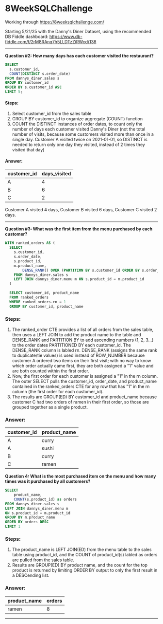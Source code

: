 # 8WeekSQLChallenge
Working through https://8weeksqlchallenge.com/

Starting 5/21/25 with the Danny's Diner Dataset, using the recommended DB Fiddle dashboard: https://www.db-fiddle.com/f/2rM8RAnq7h5LLDTzZiRWcd/138

***

**Question #2: How many days has each customer visited the restaurant?**

```sql
SELECT
  s.customer_id,
  COUNT(DISTINCT s.order_date)
FROM dannys_diner.sales s
GROUP BY customer_id
ORDER BY s.customer_id ASC
LIMIT 5;
```
#### Steps:
1. Select customer_id from the sales table
2. GROUP BY customer_id to organize aggregate (COUNT) function
3. COUNT the DISTINCT instances of order dates, to count only the number of days each customer visited Danny's Diner (not the total number of visits, because some customers visited more than once in a single day. Customer A visited twice on 2021-01-01, so DISTINCT is needed to return only one day they visited, instead of 2 times they visited that day)

#### Answer:

| customer_id | days_visited |
| ----------- | ------------ |
| A           | 4            |
| B           | 6            |
| C           | 2            |

Customer A visited 4 days, Customer B visited 6 days, Customer C visited 2 days.

***

**Question #3: What was the first item from the menu purchased by each customer?**

```sql
WITH ranked_orders AS (
  SELECT 
  	s.customer_id,
  	s.order_date,
  	s.product_id,
  	m.product_name,
  		DENSE_RANK() OVER (PARTITION BY s.customer_id ORDER BY s.order_date) AS rn
    FROM dannys_diner.sales s
    LEFT JOIN dannys_diner.menu m ON s.product_id = m.product_id
  )
  
  SELECT customer_id, product_name
  FROM ranked_orders
  WHERE ranked_orders.rn = 1
  GROUP BY customer_id, product_name
```

### Steps:
1. The ranked_order CTE provides a list of all orders from the sales table, then uses a LEFT JOIN to add the product name to the table and DENSE_RANK and PARTITION BY to add ascending numbers (1, 2, 3...) to the order dates PARTITIONED BY each customer_id. The DENSE_RANK column is labled rn. DENSE_RANK (assigns the same rank to duplicate/tie values) is used instead of ROW_NUMBER because customer A ordered two items on their first visit; with no way to know which order actually came first, they are both assigned a "1" value and are both counted within the first order.
2. Now, the first order for each customer is assigned a "1" in the rn column. The outer SELECT pulls the customer_id, order_date, and product_name contained in the ranked_orders CTE for any row that has "1" in the rn column (the first order for each customer_id).
3. The results are GROUP(ED) BY customer_id and product_name because customer C had two orders of ramen in their first order, so those are grouped together as a single product.

### Answer:
| customer_id | product_name |
| ----------- | ------------ |
| A           | curry        |
| A           | sushi        |
| B           | curry        |
| C           | ramen        |

**Question 4:  What is the most purchased item on the menu and how many times was it purchased by all customers?**

```sql
SELECT 
	product_name, 
    COUNT(s.product_id) as orders
FROM dannys_diner.sales s
LEFT JOIN dannys_diner.menu m
ON s.product_id = m.product_id
GROUP BY m.product_name
ORDER BY orders DESC
LIMIT 1
```

### Steps:
1. The product_name is LEFT JOIN(ED) from the menu table to the sales table using product_id, and the COUNT of product_id(s) labled as orders are pulled from the sales table.
2. Results are GROUP(ED) BY product name, and the count for the top product is returned by limiting ORDER BY output to only the first result in a DESCending list.

### Answer:

| product_name | orders |
| ------------ | ------ |
| ramen        | 8      |

***
